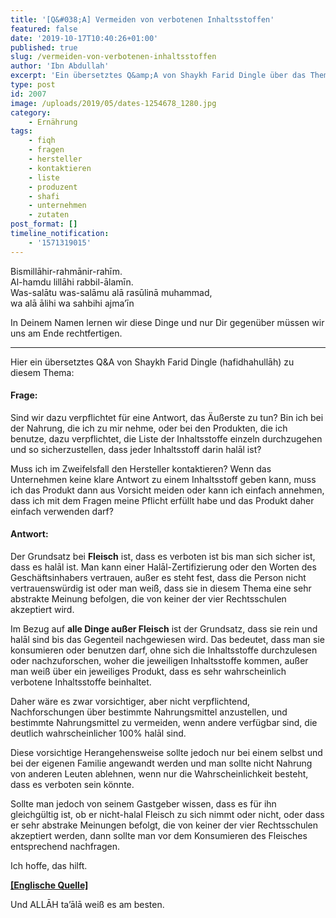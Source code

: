 ```yaml
---
title: '[Q&#038;A] Vermeiden von verbotenen Inhaltsstoffen'
featured: false
date: '2019-10-17T10:40:26+01:00'
published: true
slug: /vermeiden-von-verbotenen-inhaltsstoffen
author: 'Ibn Abdullah'
excerpt: 'Ein übersetztes Q&amp;A von Shaykh Farid Dingle über das Thema, wie viel Gedanken man sich über die Inhaltsstoffe von Produkten machen muss.'
type: post
id: 2007
image: /uploads/2019/05/dates-1254678_1280.jpg
category:
    - Ernährung
tags:
    - fiqh
    - fragen
    - hersteller
    - kontaktieren
    - liste
    - produzent
    - shafi
    - unternehmen
    - zutaten
post_format: []
timeline_notification:
    - '1571319015'
---
```

Bismillāhir-rahmānir-rahīm.  
Al-hamdu lillāhi rabbil-ālamīn.  
Was-salātu was-salāmu alā rasūlinā muhammad,  
wa alā ālihi wa sahbihi ajma’īn

In Deinem Namen lernen wir diese Dinge und nur Dir gegenüber müssen wir uns am Ende rechtfertigen.

- - - - - -

Hier ein übersetztes Q&amp;A von Shaykh Farid Dingle (hafidhahullāh) zu diesem Thema:

#### Frage:

Sind wir dazu verpflichtet für eine Antwort, das Äußerste zu tun? Bin ich bei der Nahrung, die ich zu mir nehme, oder bei den Produkten, die ich benutze, dazu verpflichtet, die Liste der Inhaltsstoffe einzeln durchzugehen und so sicherzustellen, dass jeder Inhaltsstoff darin halāl ist?

Muss ich im Zweifelsfall den Hersteller kontaktieren? Wenn das Unternehmen keine klare Antwort zu einem Inhaltsstoff geben kann, muss ich das Produkt dann aus Vorsicht meiden oder kann ich einfach annehmen, dass ich mit dem Fragen meine Pflicht erfüllt habe und das Produkt daher einfach verwenden darf?

#### Antwort:

Der Grundsatz bei **Fleisch** ist, dass es verboten ist bis man sich sicher ist, dass es halāl ist. Man kann einer Halāl-Zertifizierung oder den Worten des Geschäftsinhabers vertrauen, außer es steht fest, dass die Person nicht vertrauenswürdig ist oder man weiß, dass sie in diesem Thema eine sehr abstrakte Meinung befolgen, die von keiner der vier Rechtsschulen akzeptiert wird.

Im Bezug auf **alle Dinge außer Fleisch** ist der Grundsatz, dass sie rein und halāl sind bis das Gegenteil nachgewiesen wird. Das bedeutet, dass man sie konsumieren oder benutzen darf, ohne sich die Inhaltsstoffe durchzulesen oder nachzuforschen, woher die jeweiligen Inhaltsstoffe kommen, außer man weiß über ein jeweiliges Produkt, dass es sehr wahrscheinlich verbotene Inhaltsstoffe beinhaltet.

Daher wäre es zwar vorsichtiger, aber nicht verpflichtend, Nachforschungen über bestimmte Nahrungsmittel anzustellen, und bestimmte Nahrungsmittel zu vermeiden, wenn andere verfügbar sind, die deutlich wahrscheinlicher 100% halāl sind.

Diese vorsichtige Herangehensweise sollte jedoch nur bei einem selbst und bei der eigenen Familie angewandt werden und man sollte nicht Nahrung von anderen Leuten ablehnen, wenn nur die Wahrscheinlichkeit besteht, dass es verboten sein könnte.

Sollte man jedoch von seinem Gastgeber wissen, dass es für ihn gleichgültig ist, ob er nicht-halal Fleisch zu sich nimmt oder nicht, oder dass er sehr abstrake Meinungen befolgt, die von keiner der vier Rechtsschulen akzeptiert werden, dann sollte man vor dem Konsumieren des Fleisches entsprechend nachfragen.

Ich hoffe, das hilft.

[**\[Englische Quelle\]**](https://seekersguidance.org/answers/general-counsel/avoiding-haram-ingredients/)

Und ALLĀH ta’ālā weiß es am besten.